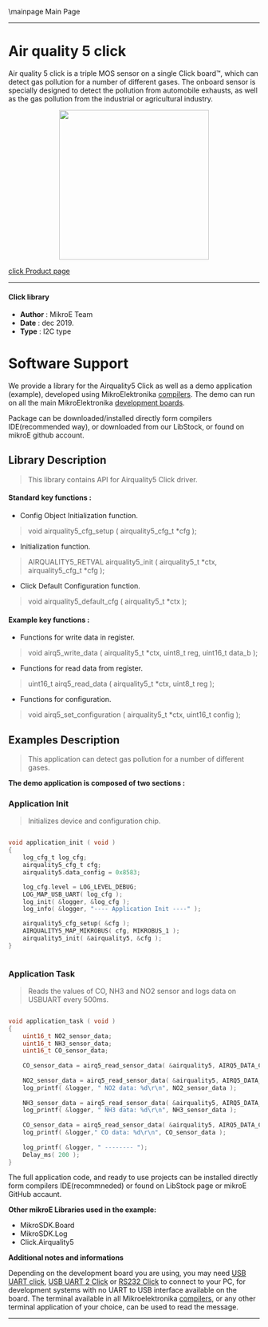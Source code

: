 \mainpage Main Page
 
 

---
# Air quality 5 click

Air quality 5 click is a triple MOS sensor on a single Click board™, which can detect gas pollution for a number of different gases. The onboard sensor is specially designed to detect the pollution from automobile exhausts, as well as the gas pollution from the industrial or agricultural industry.

<p align="center">
  <img src="http://download.mikroe.com/images/click_for_ide/airquality5_click.png" height=300px>
</p>

[click Product page](<https://www.mikroe.com/air-quality-5-click>)

---


#### Click library 

- **Author**        : MikroE Team
- **Date**          : dec 2019.
- **Type**          : I2C type


# Software Support

We provide a library for the Airquality5 Click 
as well as a demo application (example), developed using MikroElektronika 
[compilers](http://shop.mikroe.com/compilers). 
The demo can run on all the main MikroElektronika [development boards](http://shop.mikroe.com/development-boards).

Package can be downloaded/installed directly form compilers IDE(recommended way), or downloaded from our LibStock, or found on mikroE github account. 

## Library Description

> This library contains API for Airquality5 Click driver.

#### Standard key functions :

- Config Object Initialization function.
> void airquality5_cfg_setup ( airquality5_cfg_t *cfg ); 
 
- Initialization function.
> AIRQUALITY5_RETVAL airquality5_init ( airquality5_t *ctx, airquality5_cfg_t *cfg );

- Click Default Configuration function.
> void airquality5_default_cfg ( airquality5_t *ctx );


#### Example key functions :

- Functions for write data in register.
> void airq5_write_data ( airquality5_t *ctx, uint8_t reg, uint16_t data_b );
 
- Functions for read data from register.
> uint16_t airq5_read_data ( airquality5_t *ctx, uint8_t reg );

- Functions for configuration.
> void airq5_set_configuration ( airquality5_t *ctx, uint16_t config );

## Examples Description
 
> This application can detect gas pollution for a number of different gases.

**The demo application is composed of two sections :**

### Application Init 

> Initializes device and configuration chip. 

```c

void application_init ( void )
{
    log_cfg_t log_cfg;
    airquality5_cfg_t cfg;
    airquality5.data_config = 0x8583;

    log_cfg.level = LOG_LEVEL_DEBUG;
    LOG_MAP_USB_UART( log_cfg );
    log_init( &logger, &log_cfg );
    log_info( &logger, "---- Application Init ----" );

    airquality5_cfg_setup( &cfg );
    AIRQUALITY5_MAP_MIKROBUS( cfg, MIKROBUS_1 );
    airquality5_init( &airquality5, &cfg );
}
  
```

### Application Task

> Reads the values of CO, NH3 and NO2 sensor and logs data on USBUART every 500ms. 

```c

void application_task ( void )
{
    uint16_t NO2_sensor_data;
    uint16_t NH3_sensor_data;
    uint16_t CO_sensor_data;
 
    CO_sensor_data = airq5_read_sensor_data( &airquality5, AIRQ5_DATA_CHANNEL_CO );
      
    NO2_sensor_data = airq5_read_sensor_data( &airquality5, AIRQ5_DATA_CHANNEL_NO2 );
    log_printf( &logger, " NO2 data: %d\r\n", NO2_sensor_data );
      
    NH3_sensor_data = airq5_read_sensor_data( &airquality5, AIRQ5_DATA_CHANNEL_NH3 );
    log_printf( &logger, " NH3 data: %d\r\n", NH3_sensor_data );
     
    CO_sensor_data = airq5_read_sensor_data( &airquality5, AIRQ5_DATA_CHANNEL_CO );
    log_printf( &logger," CO data: %d\r\n", CO_sensor_data );
     
    log_printf( &logger, " -------- ");
    Delay_ms( 200 );
}  

```

The full application code, and ready to use projects can be  installed directly form compilers IDE(recommneded) or found on LibStock page or mikroE GitHub accaunt.

**Other mikroE Libraries used in the example:** 

- MikroSDK.Board
- MikroSDK.Log
- Click.Airquality5

**Additional notes and informations**

Depending on the development board you are using, you may need 
[USB UART click](http://shop.mikroe.com/usb-uart-click), 
[USB UART 2 Click](http://shop.mikroe.com/usb-uart-2-click) or 
[RS232 Click](http://shop.mikroe.com/rs232-click) to connect to your PC, for 
development systems with no UART to USB interface available on the board. The 
terminal available in all Mikroelektronika 
[compilers](http://shop.mikroe.com/compilers), or any other terminal application 
of your choice, can be used to read the message.



---
